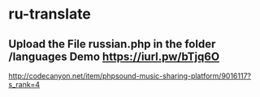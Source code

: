 # ru-translate   
Upload the File russian.php in the folder /languages 
Demo https://iurl.pw/bTjq6O
----------------------------------------------------------
http://codecanyon.net/item/phpsound-music-sharing-platform/9016117?s_rank=4
<!-- AddToAny BEGIN -->
<div class="a2a_kit a2a_kit_size_32 a2a_default_style">
<a class="a2a_dd" href="https://www.addtoany.com/share"></a>
<a class="a2a_button_facebook"></a>
<a class="a2a_button_twitter"></a>
<a class="a2a_button_google_plus"></a>
<a class="a2a_button_email"></a>
<a class="a2a_button_tumblr"></a>
<a class="a2a_button_wordpress"></a>
<a class="a2a_button_whatsapp"></a>
<a class="a2a_button_viber"></a>
<a class="a2a_button_odnoklassniki"></a>
</div>
<script>
var a2a_config = a2a_config || {};
a2a_config.onclick = 1;
</script>
<script async src="https://static.addtoany.com/menu/page.js"></script>
<!-- AddToAny END -->
